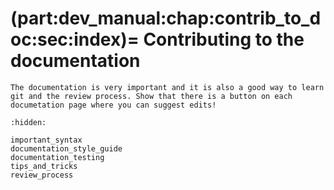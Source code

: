(part:dev_manual:chap:contrib_to_doc:sec:index)=
Contributing to the documentation
=================================

```{todo}
The documentation is very important and it is also a good way to learn git and the review process. Show that there is a button on each documetation page where you can suggest edits!
```

```{toctree}
:hidden:

important_syntax
documentation_style_guide
documentation_testing
tips_and_tricks
review_process
```